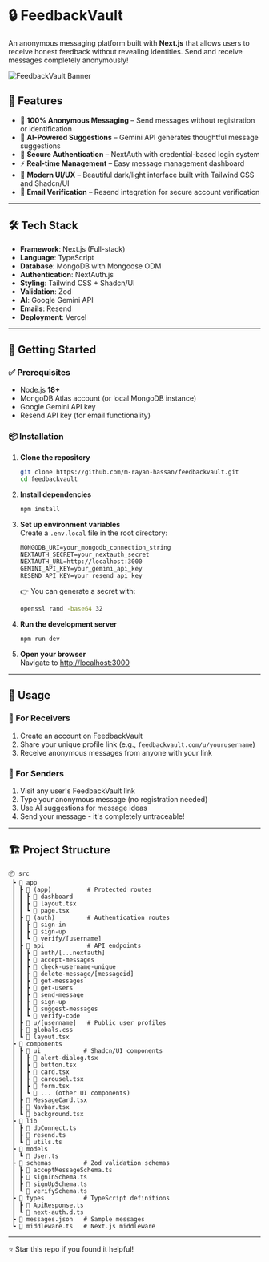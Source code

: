 # 🔒 FeedbackVault  

An anonymous messaging platform built with **Next.js** that allows users to receive honest feedback without revealing identities. Send and receive messages completely anonymously!  

![FeedbackVault Banner](https://thefeedbackvault.vercel.app)  


## 🌟 Features  

- 💬 **100% Anonymous Messaging** – Send messages without registration or identification  
- 🤖 **AI-Powered Suggestions** – Gemini API generates thoughtful message suggestions  
- 🔐 **Secure Authentication** – NextAuth with credential-based login system  
- ⚡ **Real-time Management** – Easy message management dashboard  
- 🎨 **Modern UI/UX** – Beautiful dark/light interface built with Tailwind CSS and Shadcn/UI  
- 📧 **Email Verification** – Resend integration for secure account verification  

---

## 🛠️ Tech Stack  

- **Framework**: Next.js (Full-stack)  
- **Language**: TypeScript  
- **Database**: MongoDB with Mongoose ODM  
- **Authentication**: NextAuth.js  
- **Styling**: Tailwind CSS + Shadcn/UI  
- **Validation**: Zod  
- **AI**: Google Gemini API  
- **Emails**: Resend  
- **Deployment**: Vercel  

---

## 🚀 Getting Started  

### ✅ Prerequisites  

- Node.js **18+**  
- MongoDB Atlas account (or local MongoDB instance)  
- Google Gemini API key  
- Resend API key (for email functionality)  

### 📦 Installation  

1. **Clone the repository**  
   ```bash
   git clone https://github.com/m-rayan-hassan/feedbackvault.git
   cd feedbackvault
   ```

2. **Install dependencies**  
   ```bash
   npm install
   ```

3. **Set up environment variables**  
   Create a `.env.local` file in the root directory:  
   ```env
   MONGODB_URI=your_mongodb_connection_string
   NEXTAUTH_SECRET=your_nextauth_secret
   NEXTAUTH_URL=http://localhost:3000
   GEMINI_API_KEY=your_gemini_api_key
   RESEND_API_KEY=your_resend_api_key
   ```

   👉 You can generate a secret with:  
   ```bash
   openssl rand -base64 32
   ```

4. **Run the development server**  
   ```bash
   npm run dev
   ```

5. **Open your browser**  
   Navigate to [http://localhost:3000](http://localhost:3000)

---

## 📖 Usage  

### 👤 For Receivers  

1. Create an account on FeedbackVault  
2. Share your unique profile link (e.g., `feedbackvault.com/u/yourusername`)  
3. Receive anonymous messages from anyone with your link  

### 📨 For Senders  

1. Visit any user's FeedbackVault link  
2. Type your anonymous message (no registration needed)  
3. Use AI suggestions for message ideas  
4. Send your message - it's completely untraceable!  

---

## 🏗️ Project Structure  

```
📦 src
 ┣ 📂 app
 ┃ ┣ 📂 (app)          # Protected routes
 ┃ ┃ ┣ 📂 dashboard
 ┃ ┃ ┣ 📜 layout.tsx
 ┃ ┃ ┗ 📜 page.tsx
 ┃ ┣ 📂 (auth)         # Authentication routes
 ┃ ┃ ┣ 📂 sign-in
 ┃ ┃ ┣ 📂 sign-up
 ┃ ┃ ┗ 📂 verify/[username]
 ┃ ┣ 📂 api            # API endpoints
 ┃ ┃ ┣ 📂 auth/[...nextauth]
 ┃ ┃ ┣ 📂 accept-messages
 ┃ ┃ ┣ 📂 check-username-unique
 ┃ ┃ ┣ 📂 delete-message/[messageid]
 ┃ ┃ ┣ 📂 get-messages
 ┃ ┃ ┣ 📂 get-users
 ┃ ┃ ┣ 📂 send-message
 ┃ ┃ ┣ 📂 sign-up
 ┃ ┃ ┣ 📂 suggest-messages
 ┃ ┃ ┗ 📂 verify-code
 ┃ ┣ 📂 u/[username]   # Public user profiles
 ┃ ┣ 📜 globals.css
 ┃ ┗ 📜 layout.tsx
 ┣ 📂 components
 ┃ ┣ 📂 ui            # Shadcn/UI components
 ┃ ┃ ┣ 📜 alert-dialog.tsx
 ┃ ┃ ┣ 📜 button.tsx
 ┃ ┃ ┣ 📜 card.tsx
 ┃ ┃ ┣ 📜 carousel.tsx
 ┃ ┃ ┣ 📜 form.tsx
 ┃ ┃ ┗ 📜 ... (other UI components)
 ┃ ┣ 📜 MessageCard.tsx
 ┃ ┣ 📜 Navbar.tsx
 ┃ ┗ 📜 background.tsx
 ┣ 📂 lib
 ┃ ┣ 📜 dbConnect.ts
 ┃ ┣ 📜 resend.ts
 ┃ ┗ 📜 utils.ts
 ┣ 📂 models
 ┃ ┗ 📜 User.ts
 ┣ 📂 schemas         # Zod validation schemas
 ┃ ┣ 📜 acceptMessageSchema.ts
 ┃ ┣ 📜 signInSchema.ts
 ┃ ┣ 📜 signUpSchema.ts
 ┃ ┗ 📜 verifySchema.ts
 ┣ 📂 types           # TypeScript definitions
 ┃ ┣ 📜 ApiResponse.ts
 ┃ ┗ 📜 next-auth.d.ts
 ┣ 📜 messages.json   # Sample messages
 ┗ 📜 middleware.ts   # Next.js middleware
```

---

⭐️ Star this repo if you found it helpful!